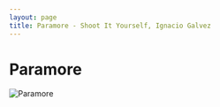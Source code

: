 ```yaml
---
layout: page
title: Paramore - Shoot It Yourself, Ignacio Galvez
---
```


# Paramore

![Paramore](http://assets.farmhouse.co/publishing/1-shoot-it-yourself/images/paramore-1.jpg)
